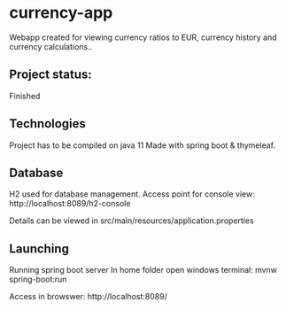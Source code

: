 # currency-app
Webapp created for viewing currency ratios to EUR, currency history and currency calculations..

## Project status:
Finished

## Technologies
Project has to be compiled on java 11 
Made with spring boot & thymeleaf.

## Database
H2 used for database management.
Access point for console view:
http://localhost:8089/h2-console

Details can be viewed in src/main/resources/application.properties

## Launching
Running spring boot server
In home folder open windows terminal:
mvnw spring-boot:run

Access in browswer:
http://localhost:8089/
